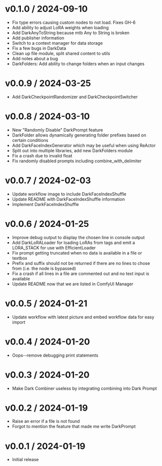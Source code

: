 
v0.1.0 / 2024-09-10
==================

  * Fix type errors causing custom nodes to not load.  Fixes GH-6
  * Add ability to adjust LoRA weights when loading
  * Add DarkAnyToString because mtb Any to String is broken
  * Add publisher information
  * Switch to a context manager for data storage
  * Fix a few bugs in DarkData
  * Clean up file module, split shared content to utils
  * Add notes about a bug
  * DarkFolders: Add ability to change folders when an input changes

v0.0.9 / 2024-03-25
==================

  * Add DarkCheckpointRandomizer and DarkCheckpointSwitcher

v0.0.8 / 2024-03-10
==================

  * New "Randomly Disable" DarkPrompt feature
  * DarkFolder allows dynamically generating folder prefixes based on certain conditions
  * Add DarkFaceIndexGenerator which may be useful when using ReActor
  * Split out into multiple libraries, add new DarkFolders module
  * Fix a crash due to invalid float
  * Fix randomly disabled prompts including combine_with_delimiter

v0.0.7 / 2024-02-03
===================

  * Update workflow image to include DarkFaceIndexShuffle
  * Update README with DarkFaceIndexShuffle information
  * Implement DarkFaceIndexShuffle

v0.0.6 / 2024-01-25
===================

  * Improve debug output to display the chosen line in console output
  * Add DarkLoRALoader for loading LoRAs from tags and emit a LORA_STACK for use with EfficientLoader
  * Fix prompt getting truncated when no data is available in a file or textbox
  * Prefix and suffix should not be returned if there are no lines to chose from (i.e. the node is bypassed)
  * Fix a crash if all lines in a file are commented out and no text input is available
  * Update README now that we are listed in ComfyUI Manager

v0.0.5 / 2024-01-21
===================

  * Update workflow with latest picture and embed workflow data for easy import

v0.0.4 / 2024-01-20
===================

  * Oops--remove debugging print statements

v0.0.3 / 2024-01-20
===================

  * Make Dark Combiner useless by integrating combining into Dark Prompt

v0.0.2 / 2024-01-19
===================

  * Raise an error if a file is not found
  * Forgot to mention the feature that made me write DarkPrompt

v0.0.1 / 2024-01-19
===================

  * Initial release
